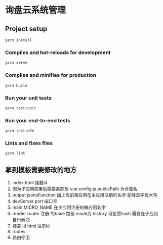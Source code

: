 # 询盘云系统管理

## Project setup
```
yarn install
```

### Compiles and hot-reloads for development
```
yarn serve
```

### Compiles and minifies for production
```
yarn build
```

### Run your unit tests
```
yarn test:unit
```

### Run your end-to-end tests
```
yarn test:e2e
```

### Lints and fixes files
```
yarn lint
```
## 拿到模板需要修改的地方
1. index.html 挂载id
2. 因为子应用部署后需要追踪故 vue.config.js publicPath 为仓库名
3. output jsonpFunction 加上当前微应用在主应用注册的名字 驼峰首字母大写
4. devServer port 端口号
5. main MICRO_NAME 在主应用注册的微应用名字
6. render router 注册 的base 路径 mode为 history 可接受hash 需要在子应用自行解决
7. 挂载 id html 注册id
8. routes 
9. 路由守卫
